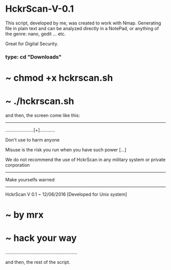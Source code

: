 # HckrScan-V-0.1
 
 This script, developed by me, was created to work with Nmap. Generating file in plain text and can be analyzed directly in a NotePad, or anything of the genre: nano, gedit ... etc. 
 
 Great for Digital Security.



### type: cd "Downloads"
# ~ chmod +x hckrscan.sh
# ~ ./hckrscan.sh 

and then, the screen come like this:

----------------------------------------------------------------------------------------------------------------------------
 ......................[+]............ 

  Don't use to harm anyone 

 Misuse is the risk you run when you have such power [...] 

 We do not recommend the use of HckrScan in any military system or private corporation 

-----------------------------------------------------------------------------------------------------------------------------
 Make yourselfs warned 

------------------------------------------------------------------------------------------------------------------------------
 HckrScan V 0.1 ~ 12/06/2016 [Developed for Unix system]

# ~ by mrx

# ~ hack your way 
........................................................

and then, the rest of the script.
